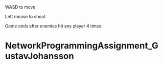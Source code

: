 WASD to move

Left mouse to shoot

Game ends after enemies hit any player 4 times

# NetworkProgrammingAssignment_GustavJohansson
 

